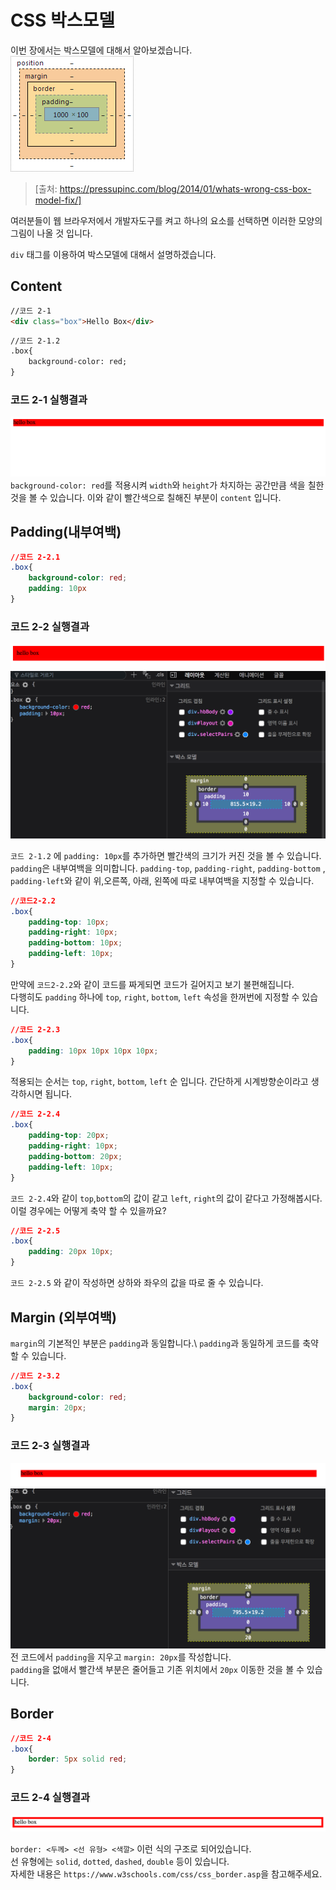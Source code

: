 # CSS 박스모델

이번 장에서는 박스모델에 대해서 알아보겠습니다.\
![alt text](../_img/box-model.png "BoxModel")

> [출처: https://pressupinc.com/blog/2014/01/whats-wrong-css-box-model-fix/]

여러분들이 웹 브라우저에서 개발자도구를 켜고 하나의 요소를 선택하면 이러한 모양의 그림이 나올 것 입니다.

`div` 태그를 이용하여 박스모델에 대해서 설명하겠습니다.

## Content

```html
//코드 2-1
<div class="box">Hello Box</div>
```

```html
//코드 2-1.2
.box{
    background-color: red;
}
```

### 코드 2-1 실행결과

![alt text](../_img/box-model-content.png "Content")
`background-color: red`를 적용시켜 `width`와 `height`가 차지하는 공간만큼 색을 칠한 것을 볼 수 있습니다. 이와 같이 빨간색으로 칠해진 부분이 `content` 입니다. 

## Padding(내부여백)

```css
//코드 2-2.1
.box{
    background-color: red;
    padding: 10px
}
```

### 코드 2-2 실행결과

![alt text](../_img/box-model-padding.png "Padding")
![alt text](../_img/box-model-padding-dev.png "Padding Dev")

`코드 2-1.2` 에 `padding: 10px`를 추가하면 빨간색의 크기가 커진 것을 볼 수 있습니다.
`padding`은 내부여백을 의미합니다. `padding-top`, `padding-right`, `padding-bottom` , `padding-left`와 같이 위,오른쪽, 아래, 왼쪽에 따로 내부여백을 지정할 수 있습니다.

```css
//코드2-2.2
.box{
    padding-top: 10px;
    padding-right: 10px;
    padding-bottom: 10px;
    padding-left: 10px;
}
```

만약에 `코드2-2.2`와 같이 코드를 짜게되면 코드가 길어지고 보기 불편해집니다.\
다행히도 `padding` 하나에 `top`, `right`, `bottom`, `left` 속성을 한꺼번에 지정할 수 있습니다.

```css
//코드 2-2.3
.box{
    padding: 10px 10px 10px 10px;
}
```

적용되는 순서는 `top`, `right`, `bottom`, `left` 순 입니다. 간단하게 시계방향순이라고 생각하시면 됩니다.

```css
//코드 2-2.4
.box{
    padding-top: 20px;
    padding-right: 10px;
    padding-bottom: 20px;
    padding-left: 10px;  
}
```

`코드 2-2.4`와 같이 `top`,`bottom`의 값이 같고 `left`, `right`의 값이 같다고 가정해봅시다.\
이럴 경우에는 어떻게 축약 할 수 있을까요?

```css
//코드 2-2.5
.box{
    padding: 20px 10px;
}
```

`코드 2-2.5` 와 같이 작성하면 상하와 좌우의 값을 따로 줄 수 있습니다.

## Margin (외부여백)

`margin`의 기본적인 부분은 `padding`과 동일합니다.\ 
`padding`과 동일하게 코드를 축약 할 수 있습니다.

```css
//코드 2-3.2
.box{
    background-color: red;
    margin: 20px;
}
```

### 코드 2-3 실행결과

![alt text](../_img/box-model-margin.png "Margin")
![alt text](../_img/box-model-margin-dev.png "Margin Dev")
전 코드에서 `padding`을 지우고 `margin: 20px`를 작성합니다.\
`padding`을 없애서 빨간색 부분은 줄어들고 기존 위치에서 `20px` 이동한 것을 볼 수 있습니다.

## Border

```css
//코드 2-4
.box{
    border: 5px solid red;
}
```

### 코드 2-4 실행결과

![alt text](../_img/box-model-border.png "Border")

`border: <두께> <선 유형> <색깔>` 이런 식의 구조로 되어있습니다.\
선 유형에는 `solid`, `dotted`, `dashed`, `double` 등이 있습니다.\
자세한 내용은 `https://www.w3schools.com/css/css_border.asp`을 참고해주세요.